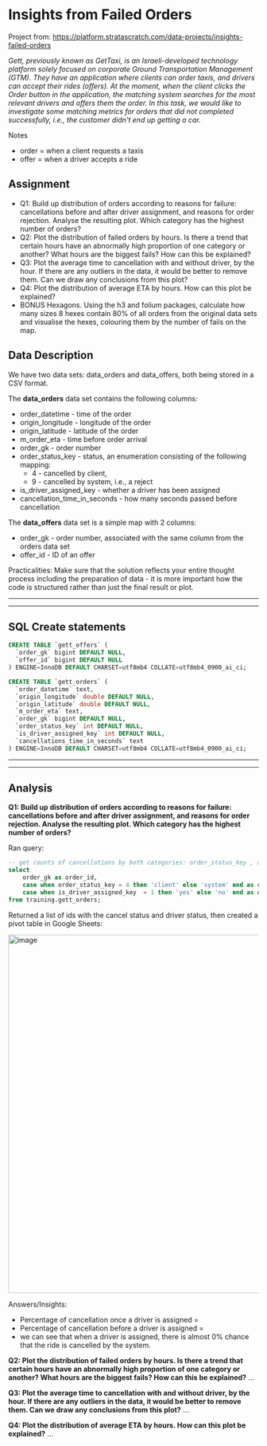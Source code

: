 # Insights from Failed Orders
Project from: https://platform.stratascratch.com/data-projects/insights-failed-orders

_Gett, previously known as GetTaxi, is an Israeli-developed technology platform solely focused on corporate Ground Transportation Management (GTM). They have an application where clients can order taxis, and drivers can accept their rides (offers). At the moment, when the client clicks the Order button in the application, the matching system searches for the most relevant drivers and offers them the order. In this task, we would like to investigate some matching metrics for orders that did not completed successfully, i.e., the customer didn't end up getting a car._

Notes
* order = when a client requests a taxis
* offer = when a driver accepts a ride

## Assignment
- Q1: Build up distribution of orders according to reasons for failure: cancellations before and after driver assignment, and reasons for order rejection. Analyse the resulting plot. Which category has the highest number of orders?
- Q2: Plot the distribution of failed orders by hours. Is there a trend that certain hours have an abnormally high proportion of one category or another? What hours are the biggest fails? How can this be explained?
- Q3: Plot the average time to cancellation with and without driver, by the hour. If there are any outliers in the data, it would be better to remove them. Can we draw any conclusions from this plot?
- Q4: Plot the distribution of average ETA by hours. How can this plot be explained?
- BONUS Hexagons. Using the h3 and folium packages, calculate how many sizes 8 hexes contain 80% of all orders from the original data sets and visualise the hexes, colouring them by the number of fails on the map.

## Data Description
We have two data sets: data_orders and data_offers, both being stored in a CSV format. 

The **data_orders** data set contains the following columns:
- order_datetime - time of the order
- origin_longitude - longitude of the order
- origin_latitude - latitude of the order
- m_order_eta - time before order arrival
- order_gk - order number
- order_status_key - status, an enumeration consisting of the following mapping:
    - 4 - cancelled by client,
    - 9 - cancelled by system, i.e., a reject
- is_driver_assigned_key - whether a driver has been assigned
- cancellation_time_in_seconds - how many seconds passed before cancellation

The **data_offers** data set is a simple map with 2 columns:
- order_gk - order number, associated with the same column from the orders data set
- offer_id - ID of an offer

Practicalities: Make sure that the solution reflects your entire thought process including the preparation of data - it is more important how the code is structured rather than just the final result or plot.



----------------------------------------------------------------
----------------------------------------------------------------
## SQL Create statements

``` sql
CREATE TABLE `gett_offers` (
  `order_gk` bigint DEFAULT NULL,
  `offer_id` bigint DEFAULT NULL
) ENGINE=InnoDB DEFAULT CHARSET=utf8mb4 COLLATE=utf8mb4_0900_ai_ci;
```

``` sql
CREATE TABLE `gett_orders` (
  `order_datetime` text,
  `origin_longitude` double DEFAULT NULL,
  `origin_latitude` double DEFAULT NULL,
  `m_order_eta` text,
  `order_gk` bigint DEFAULT NULL,
  `order_status_key` int DEFAULT NULL,
  `is_driver_assigned_key` int DEFAULT NULL,
  `cancellations_time_in_seconds` text
) ENGINE=InnoDB DEFAULT CHARSET=utf8mb4 COLLATE=utf8mb4_0900_ai_ci;
```

----------------------------------------------------------------
----------------------------------------------------------------
## Analysis

**Q1: Build up distribution of orders according to reasons for failure: cancellations before and after driver assignment, and reasons for order rejection. Analyse the resulting plot. Which category has the highest number of orders?**

Ran query: 
```sql
-- get counts of cancellations by both categories: order_status_key , and is_driver_assigned_key
select 
	order_gk as order_id,
    case when order_status_key = 4 then 'client' else 'system' end as cancel_status, 
    case when is_driver_assigned_key  = 1 then 'yes' else 'no' end as driver_assigned
from training.gett_orders;
``` 
  
Returned a list of ids with the cancel status and driver status, then created a pivot table in Google Sheets:  

<img width="720" alt="image" src="https://github.com/user-attachments/assets/59b02b5d-1f99-4f4e-957e-aa75e2d3c424">

Answers/Insights: 
* Percentage of cancellation once a driver is assigned =
* Percentage of cancellation before a driver is assigned = 
* we can see that when a driver is assigned, there is almost 0% chance that the ride is cancelled by the system.   
  

**Q2: Plot the distribution of failed orders by hours. Is there a trend that certain hours have an abnormally high proportion of one category or another? What hours are the biggest fails? How can this be explained?**
...  


**Q3: Plot the average time to cancellation with and without driver, by the hour. If there are any outliers in the data, it would be better to remove them. Can we draw any conclusions from this plot?**
...

**Q4: Plot the distribution of average ETA by hours. How can this plot be explained?**
...
